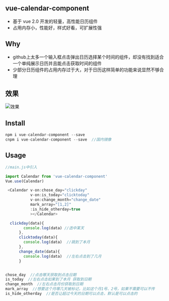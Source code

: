 ## vue-calendar-component
* 基于 vue 2.0 开发的轻量，高性能日历组件
* 占用内存小，性能好，样式好看，可扩展性强




## Why
* github上太多一个输入框点击弹出日历选择某个时间的组件，却没有找到适合一个单纯展示日历并且能点击获取时间的组件
* 少部分日历组件的占用内存过于大，对于日历这样简单的功能来说显然不够合理


## 效果
![效果](https://qiniu.epipe.cn/5465939501580804096?imageView2/1/w/320/h/568)



## Install
```javascript
npm i vue-calendar-component --save
cnpm i vue-calendar-component --save  //国内镜像
```



##  Usage
```javascript
//main.js中引入

import Calendar from 'vue-calendar-component'
Vue.use(Calendar)

 <Calendar v-on:chose_day="clickday"  
           v-on:is_today="clicktoday" 
           v-on:change_month="change_date"  
           mark_array="[1,2]"		
           :is_hide_otherday=true  
           ></Calendar>   

  clickday(data){
        console.log(data) //选中某天
      },
      clicktoday(data){
        console.log(data)  //跳到了本月
      },
      change_date(data){
        console.log(data)  //左右点击到了几月
      }


chose_day  //点击哪天获取到点击日期
is_today  //左右点击如果到了本月 获取到日期
change_month  //左右点击月份获取到日期
mark_array  //想要这个月哪几天被标记，比如这个月1号、2号，如果不需要可以不传
is_hide_otherday  //是否让超过今天的日期可以点击，默认是可以点击的

